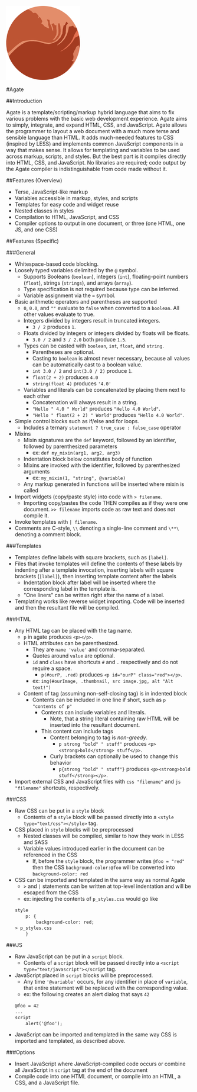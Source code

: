 ![Logo](/logo_small.png)

#Agate

##Introduction

Agate is a template/scripting/markup hybrid language that aims to fix various problems with the basic web development experience. Agate aims to simply, integrate, and expand HTML, CSS, and JavaScript. Agate allows the programmer to layout a web document with a much more terse and sensible language than HTML. It adds much-needed features to CSS (inspired by LESS) and implements common JavaScript components in a way that makes sense. It allows for templating and variables to be used across markup, scripts, and styles. But the best part is it compiles directly into HTML, CSS, and JavaScript. No libraries are required; code output by the Agate compiler is indistinguishable from code made without it.

##Features (Overview)

- Terse, JavaScript-like markup
- Variables accessible in markup, styles, and scripts
- Templates for easy code and widget reuse
- Nested classes in styles
- Compilation to HTML, JavaScript, and CSS
- Compiler options to output in one document, or three (one HTML, one JS, and one CSS)

##Features (Specific)

###General

- Whitespace-based code blocking.
- Loosely typed variables delimited by the `@` symbol.
    - Supports Booleans (`boolean`), integers (`int`), floating-point numbers (`float`), strings (`strings`), and arrays (`array`).
    - Type specification is not required because type can be inferred.
    - Variable assignment via the `=` symbol.
- Basic arithmetic operators and parentheses are supported
    - `0`, `0.0`, and `""` evaluate to `false` when converted to a `boolean`. All other values evaluate to true.
    - Integers divided by integers result in truncated integers.
        - `3 / 2` produces `1`.
    - Floats divided by integers or integers divided by floats will be floats.
        - `3.0 / 2` and `3 / 2.0` both produce `1.5`.
    - Types can be casted with `boolean`, `int`, `float`, and `string`.
        - Parentheses are optional.
        - Casting to `boolean` is almost never necessary, because all values can be automatically cast to a boolean value.
        - `int 3.0 / 2` and `int(3.0 / 2)` produce `1`.
        - `float(2 + 2)` produces `4.0`
        - `string(float 4)` produces `'4.0'`
    - Variables and literals can be concatenated by placing them next to each other
        - Concatenation will always result in a string.
        - `"Hello " 4.0 " World"` produces `"Hello 4.0 World"`.
        - `"Hello " float(2 + 2) " World"` produces `"Hello 4.0 World"`.
- Simple control blocks such as if/else and for loops.
    - Includes a ternary `statement ? true_case : false_case` operator
- Mixins
    - Mixin signatures are the `def` keyword, followed by an identifier, followed by parenthesized parameters
        - ex: `def my_mixin(arg1, arg2, arg3)`
    - Indentation block below constitutes body of function
    - Mixins are invoked with the identifier, followed by parenthesized arguments
        - ex: `my_mixin(1, "string", @variable)`
    - Any markup generated in functions will be inserted where mixin is called
- Import widgets (copy/paste style) into code with `> filename`.
    - Importing copy/pastes the code THEN compiles as if they were one document. `>> filename` imports code as raw text and does not compile it.
- Invoke templates with `| filename`.
- Comments are C-style, `\\` denoting a single-line comment and `\**\` denoting a comment block.

###Templates

- Templates define labels with square brackets, such as `[label]`.
- Files that invoke templates will define the contents of these labels by indenting after a template invocation, inserting labels with square brackets (`[label]`), then inserting template content after the labels
    - Indentation block after label will be inserted where the corresponding label in the template is.
    - "One liners" can be written right after the name of a label.
- Templating works like reverse widget importing. Code will be inserted and then the resultant file will be compiled.

###HTML
- Any HTML tag can be placed with the tag name.
    - `p` in agate produces `<p></p>`.
    - HTML attributes can be parenthesized.
        - They are `name 'value'` and comma-separated.
        - Quotes around `value` are optional.
        - `id` and `class` have shortcuts `#` and `.` respectively and do not require a space.
            - `p(#ourP, .red)` produces `<p id="ourP" class="red"></p>`.
        - ex: `img(#ourImage, .thumbnail, src image.jpg, alt "Alt text!")`
    - Content of tag (assuming non-self-closing tag) is in indented block
        - Contents can be included in one line if short, such as `p "contents of p"`
            - Contents can include variables and literals.
                - Note, that a string literal containing raw HTML will be inserted into the resultant document. 
            - This content can include tags
                - Content belonging to tag is _non-greedy_.
                    - `p strong "bold" " stuff"` produces `<p><strong>bold</strong> stuff</p>`.
                - Curly brackets can optionally be used to change this behavior
                    - `p{strong "bold" " stuff"}` produces `<p><strong>bold stuff</strong></p>`.
- Import external CSS and JavaScript files with `css "filename"` and `js "filename"` shortcuts, respectively.

###CSS
- Raw CSS can be put in a `style` block
    - Contents of a `style` block will be passed directly into a `<style type="text/css"></style>` tag.
- CSS placed in `style` blocks will be preprocessed
    - Nested classes will be compiled, similar to how they work in LESS and SASS
    - Variable values introduced earlier in the document can be referenced in the CSS
        - If, before the `style` block, the programmer writes `@foo = "red"` then the CSS `background-color:@foo` will be converted into `background-color: red`
- CSS can be imported and templated in the same way as normal Agate
    - `>` and `|` statements can be written at top-level indentation and will be escaped from the CSS
    - ex: injecting the contents of `p_styles.css` would go like 
    ```
    style
        p: {
            background-color: red;
    > p_styles.css
        }
    ```
###JS
- Raw JavaScript can be put in a `script` block.
    - Contents of a `script` block will be passed directly into a `<script type="text/javascript"></script` tag.
- JavaScript placed in `script` blocks will be preprocessed.
    - Any time `'@variable'` occurs, for any identifier in place of `variable`, that entire statement will be replaced with the corresponding value.
    - ex: the following creates an alert dialog that says `42`
    ```
    @foo = 42
    ...
    script
        alert('@foo');
    ```
- JavaScript can be imported and templated in the same way CSS is imported and templated, as described above.

###Options
- Insert JavaScript where JavaScript-compiled code occurs or combine all JavaScript in `script` tag at the end of the document
- Compile code into one HTML document, or compile into an HTML, a CSS, and a JavaScript file.
